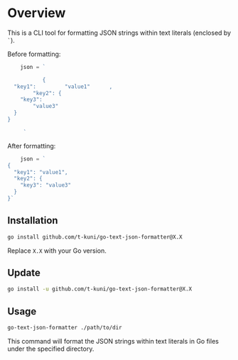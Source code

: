 # Overview

This is a CLI tool for formatting JSON strings within text literals (enclosed by `` ` ``).

Before formatting:

```go
	json = `

           {
  "key1":         "value1"      ,
        "key2": {
    "key3": 
        "value3"
  }
}

     `
```

After formatting:

```go
	json = `
{
  "key1": "value1",
  "key2": {
    "key3": "value3"
  }
}`
```

## Installation

```bash
go install github.com/t-kuni/go-text-json-formatter@X.X
```

Replace `X.X` with your Go version.

## Update

```bash
go install -u github.com/t-kuni/go-text-json-formatter@X.X
```

## Usage

```bash
go-text-json-formatter ./path/to/dir
```

This command will format the JSON strings within text literals in Go files under the specified directory.